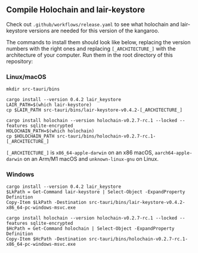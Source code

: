 ## Compile Holochain and lair-keystore

Check out `.github/workflows/release.yaml` to see what holochain and lair-keystore versions are needed for this version of the kangaroo.

The commands to install them should look like below, replacing the version numbers with the right ones and replacing `[_ARCHITECTURE_]` with the architecture of your computer. Run them in the root directory of this repository:

### Linux/macOS

```
mkdir src-tauri/bins

cargo install --version 0.4.2 lair_keystore
LAIR_PATH=$(which lair-keystore)
cp $LAIR_PATH src-tauri/bins/lair-keystore-v0.4.2-[_ARCHITECTURE_]

cargo install holochain --version holochain-v0.2.7-rc.1 --locked --features sqlite-encrypted
HOLOCHAIN_PATH=$(which holochain)
cp $HOLOCHAIN_PATH src-tauri/bins/holochain-v0.2.7-rc.1-[_ARCHITECTURE_]

```

`[_ARCHITECTURE_]` is `x86_64-apple-darwin` on an x86 macOS, `aarch64-apple-darwin` on an Arm/M1 macOS and `unknown-linux-gnu` on Linux.

### Windows

```
cargo install --version 0.4.2 lair_keystore
$LkPath = Get-Command lair-keystore | Select-Object -ExpandProperty Definition
Copy-Item $LkPath -Destination src-tauri/bins/lair-keystore-v0.4.2-x86_64-pc-windows-msvc.exe

cargo install holochain --version holochain-v0.2.7-rc.1 --locked --features sqlite-encrypted
$HcPath = Get-Command holochain | Select-Object -ExpandProperty Definition
Copy-Item $HcPath -Destination src-tauri/bins/holochain-v0.2.7-rc.1-x86_64-pc-windows-msvc.exe

```